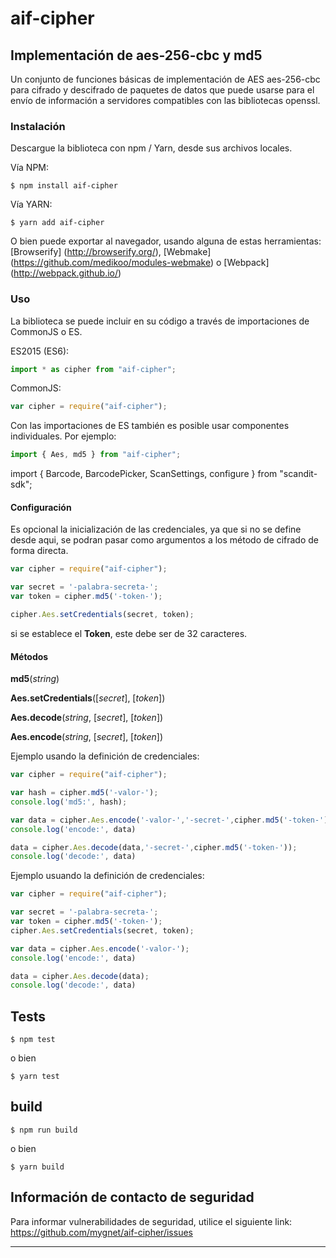 # aif-cipher

## Implementación de aes-256-cbc y md5

Un conjunto de funciones básicas de implementación de AES aes-256-cbc para cifrado y descifrado de paquetes de datos que puede usarse para el envío de información a servidores compatibles con las bibliotecas openssl.

### Instalación

Descargue la biblioteca con npm / Yarn, desde sus archivos locales.

Vía NPM:

    $ npm install aif-cipher
    
Vía YARN:

    $ yarn add aif-cipher


O bien puede exportar al navegador, usando alguna de estas herramientas: [Browserify] (http://browserify.org/), [Webmake] (https://github.com/medikoo/modules-webmake) o [Webpack] (http://webpack.github.io/)

### Uso
La biblioteca se puede incluir en su código a través de importaciones de CommonJS o ES.

ES2015 (ES6):
```javascript
import * as cipher from "aif-cipher";
```
CommonJS:
```javascript
var cipher = require("aif-cipher");
```
Con las importaciones de ES también es posible usar componentes individuales. Por ejemplo:
```javascript
import { Aes, md5 } from "aif-cipher";
```
import { Barcode, BarcodePicker, ScanSettings, configure } from "scandit-sdk";

#### Configuración

Es opcional la inicialización de las credenciales, ya que si no se define desde aqui, se podran pasar como argumentos a los método de cifrado de forma directa.

```javascript
var cipher = require("aif-cipher");

var secret = '-palabra-secreta-';
var token = cipher.md5('-token-');

cipher.Aes.setCredentials(secret, token);
```
si se establece el **Token**, este debe ser de 32 caracteres.

#### Métodos

**md5**(*string*)

**Aes.setCredentials**([*secret*], [*token*])

**Aes.decode**(*string*, [*secret*], [*token*])

**Aes.encode**(*string*, [*secret*], [*token*])

Ejemplo usando la definición de credenciales:

```javascript
var cipher = require("aif-cipher");

var hash = cipher.md5('-valor-');
console.log('md5:', hash);

var data = cipher.Aes.encode('-valor-','-secret-',cipher.md5('-token-'));
console.log('encode:', data)

data = cipher.Aes.decode(data,'-secret-',cipher.md5('-token-'));
console.log('decode:', data)
```
Ejemplo usuando la definición de credenciales:

```javascript
var cipher = require("aif-cipher");

var secret = '-palabra-secreta-';
var token = cipher.md5('-token-');
cipher.Aes.setCredentials(secret, token);

var data = cipher.Aes.encode('-valor-');
console.log('encode:', data)

data = cipher.Aes.decode(data);
console.log('decode:', data)
```

## Tests

    $ npm test

o bien 

    $ yarn test

## build

    $ npm run build

o bien

    $ yarn build



## Información de contacto de seguridad

Para informar vulnerabilidades de seguridad, utilice el siguiente link: https://github.com/mygnet/aif-cipher/issues

---
[npm-image]: https://img.shields.io/npm/v/aif-cipher.svg
[npm-url]: https://www.npmjs.com/package/aif-cipher